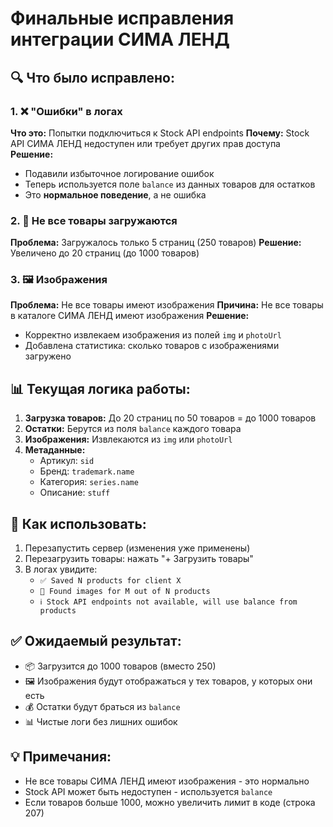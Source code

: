 # Финальные исправления интеграции СИМА ЛЕНД

## 🔍 Что было исправлено:

### 1. ❌ "Ошибки" в логах
**Что это:** Попытки подключиться к Stock API endpoints
**Почему:** Stock API СИМА ЛЕНД недоступен или требует других прав доступа
**Решение:** 
- Подавили избыточное логирование ошибок
- Теперь используется поле `balance` из данных товаров для остатков
- Это **нормальное поведение**, а не ошибка

### 2. 📸 Не все товары загружаются
**Проблема:** Загружалось только 5 страниц (250 товаров)
**Решение:** Увеличено до 20 страниц (до 1000 товаров)

### 3. 🖼️ Изображения
**Проблема:** Не все товары имеют изображения
**Причина:** Не все товары в каталоге СИМА ЛЕНД имеют изображения
**Решение:** 
- Корректно извлекаем изображения из полей `img` и `photoUrl`
- Добавлена статистика: сколько товаров с изображениями загружено

## 📊 Текущая логика работы:

1. **Загрузка товаров:** До 20 страниц по 50 товаров = до 1000 товаров
2. **Остатки:** Берутся из поля `balance` каждого товара
3. **Изображения:** Извлекаются из `img` или `photoUrl`
4. **Метаданные:**
   - Артикул: `sid`
   - Бренд: `trademark.name`
   - Категория: `series.name`
   - Описание: `stuff`

## 🚀 Как использовать:

1. Перезапустить сервер (изменения уже применены)
2. Перезагрузить товары: нажать "+ Загрузить товары"
3. В логах увидите:
   - `✅ Saved N products for client X`
   - `📸 Found images for M out of N products`
   - `ℹ️ Stock API endpoints not available, will use balance from products`

## ✅ Ожидаемый результат:

- 📦 Загрузится до 1000 товаров (вместо 250)
- 🖼️ Изображения будут отображаться у тех товаров, у которых они есть
- 💰 Остатки будут браться из `balance`
- 📊 Чистые логи без лишних ошибок

## 💡 Примечания:

- Не все товары СИМА ЛЕНД имеют изображения - это нормально
- Stock API может быть недоступен - используется `balance`
- Если товаров больше 1000, можно увеличить лимит в коде (строка 207)
